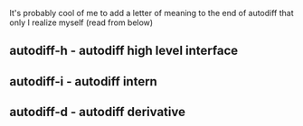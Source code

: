 It's probably cool of me to add a 
letter of meaning to the end of autodiff 
that only I realize myself (read from below)	
   
## autodiff-h - autodiff high level interface
## autodiff-i - autodiff intern
## autodiff-d - autodiff derivative 